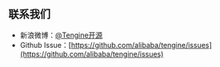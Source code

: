 ## 联系我们

- 新浪微博：[@Tengine开源](http://weibo.com/taobaotengine)
- Github Issue：[https://github.com/alibaba/tengine/issues](https://github.com/alibaba/tengine/issues)
